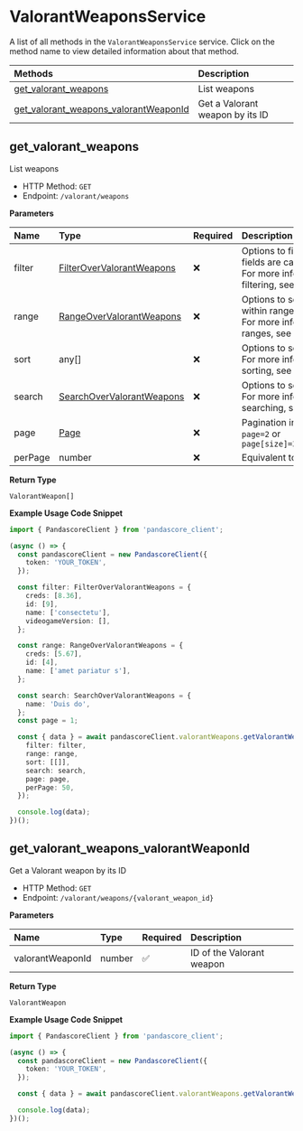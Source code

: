 # ValorantWeaponsService

A list of all methods in the `ValorantWeaponsService` service. Click on the method name to view detailed information about that method.

| Methods                                                                         | Description                     |
| :------------------------------------------------------------------------------ | :------------------------------ |
| [get_valorant_weapons](#get_valorant_weapons)                                   | List weapons                    |
| [get_valorant_weapons_valorantWeaponId](#get_valorant_weapons_valorantweaponid) | Get a Valorant weapon by its ID |

## get_valorant_weapons

List weapons

- HTTP Method: `GET`
- Endpoint: `/valorant/weapons`

**Parameters**

| Name    | Type                                                                | Required | Description                                                                                                                                         |
| :------ | :------------------------------------------------------------------ | :------- | :-------------------------------------------------------------------------------------------------------------------------------------------------- |
| filter  | [FilterOverValorantWeapons](../models/FilterOverValorantWeapons.md) | ❌       | Options to filter results. String fields are case sensitive <br/>For more information on filtering, see [docs](/docs/filtering-and-sorting#filter). |
| range   | [RangeOverValorantWeapons](../models/RangeOverValorantWeapons.md)   | ❌       | Options to select results within ranges <br/>For more information on ranges, see [docs](/docs/filtering-and-sorting#range).                         |
| sort    | any[]                                                               | ❌       | Options to sort results <br/>For more information on sorting, see [docs](/docs/filtering-and-sorting#sort).                                         |
| search  | [SearchOverValorantWeapons](../models/SearchOverValorantWeapons.md) | ❌       | Options to search results <br/>For more information on searching, see [docs](/docs/filtering-and-sorting#search).                                   |
| page    | [Page](../models/Page.md)                                           | ❌       | Pagination in the form of `page=2` or `page[size]=30&page[number]=2`                                                                                |
| perPage | number                                                              | ❌       | Equivalent to `page[size]`                                                                                                                          |

**Return Type**

`ValorantWeapon[]`

**Example Usage Code Snippet**

```typescript
import { PandascoreClient } from 'pandascore_client';

(async () => {
  const pandascoreClient = new PandascoreClient({
    token: 'YOUR_TOKEN',
  });

  const filter: FilterOverValorantWeapons = {
    creds: [8.36],
    id: [9],
    name: ['consectetu'],
    videogameVersion: [],
  };

  const range: RangeOverValorantWeapons = {
    creds: [5.67],
    id: [4],
    name: ['amet pariatur s'],
  };

  const search: SearchOverValorantWeapons = {
    name: 'Duis do',
  };
  const page = 1;

  const { data } = await pandascoreClient.valorantWeapons.getValorantWeapons({
    filter: filter,
    range: range,
    sort: [[]],
    search: search,
    page: page,
    perPage: 50,
  });

  console.log(data);
})();
```

## get_valorant_weapons_valorantWeaponId

Get a Valorant weapon by its ID

- HTTP Method: `GET`
- Endpoint: `/valorant/weapons/{valorant_weapon_id}`

**Parameters**

| Name             | Type   | Required | Description               |
| :--------------- | :----- | :------- | :------------------------ |
| valorantWeaponId | number | ✅       | ID of the Valorant weapon |

**Return Type**

`ValorantWeapon`

**Example Usage Code Snippet**

```typescript
import { PandascoreClient } from 'pandascore_client';

(async () => {
  const pandascoreClient = new PandascoreClient({
    token: 'YOUR_TOKEN',
  });

  const { data } = await pandascoreClient.valorantWeapons.getValorantWeaponsValorantWeaponId(10);

  console.log(data);
})();
```
